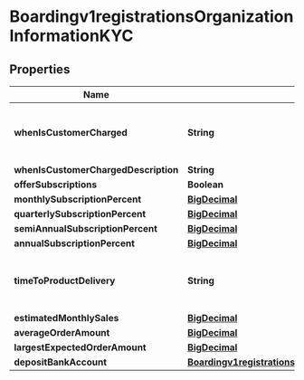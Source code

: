 
# Boardingv1registrationsOrganizationInformationKYC

## Properties
Name | Type | Description | Notes
------------ | ------------- | ------------- | -------------
**whenIsCustomerCharged** | **String** | Possible values: - ONETIMEBEFORE - ONETIMEAFTER - OTHER | 
**whenIsCustomerChargedDescription** | **String** |  |  [optional]
**offerSubscriptions** | **Boolean** |  | 
**monthlySubscriptionPercent** | [**BigDecimal**](BigDecimal.md) |  |  [optional]
**quarterlySubscriptionPercent** | [**BigDecimal**](BigDecimal.md) |  |  [optional]
**semiAnnualSubscriptionPercent** | [**BigDecimal**](BigDecimal.md) |  |  [optional]
**annualSubscriptionPercent** | [**BigDecimal**](BigDecimal.md) |  |  [optional]
**timeToProductDelivery** | **String** | Possible values: - INSTANT - UPTO2 - UPTO5 - UPTO10 - GREATERTHAN10 | 
**estimatedMonthlySales** | [**BigDecimal**](BigDecimal.md) |  | 
**averageOrderAmount** | [**BigDecimal**](BigDecimal.md) |  | 
**largestExpectedOrderAmount** | [**BigDecimal**](BigDecimal.md) |  | 
**depositBankAccount** | [**Boardingv1registrationsOrganizationInformationKYCDepositBankAccount**](Boardingv1registrationsOrganizationInformationKYCDepositBankAccount.md) |  |  [optional]



